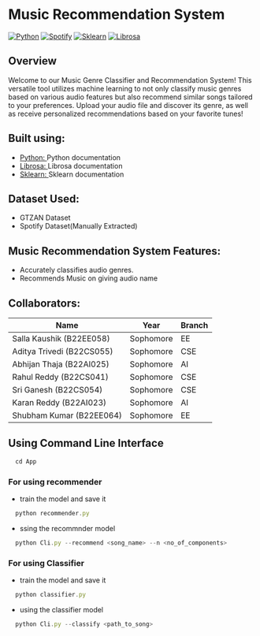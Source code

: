 # Music Recommendation System
[![Python](https://img.shields.io/badge/Python-blue?style=for-the-badge&logo=python&logoColor=white)](https://www.python.org/)
[![Spotify](https://img.shields.io/badge/Spotify-3DDC84?style=for-the-badge&logo=spotify&logoColor=white)](https://developer.spotify.com/documentation/web-api)
[![Sklearn](https://img.shields.io/badge/Sklearn-blue?style=for-the-badge&logo=sklearn&logoColor=white)](https://scikit-learn.org/stable/)
[![Librosa](https://img.shields.io/badge/Librosa-039BE5?style=for-the-badge&logo=librosa&logoColor=white)](https://librosa.org/doc/latest/index.html)
## Overview
Welcome to our Music Genre Classifier and Recommendation System! This versatile tool utilizes machine learning to not only classify music genres based on various audio features but also recommend similar songs tailored to your preferences. Upload your audio file and discover its genre, as well as receive personalized recommendations based on your favorite tunes!
## Built using:
- [Python: ](https://www.python.org/doc/) Python documentation
- [Librosa: ](https://librosa.org/doc/latest/index.html) Librosa documentation
- [Sklearn: ](https://scikit-learn.org/stable/) Sklearn documentation
## Dataset Used:
- GTZAN Dataset
- Spotify Dataset(Manually Extracted)
## Music Recommendation System Features:
- Accurately classifies audio genres.
- Recommends Music on giving audio name

## Collaborators:
| Name | Year | Branch|
| ------------- | ------------- | ------------- |
| Salla Kaushik (B22EE058)  | Sophomore  | EE |
| Aditya Trivedi (B22CS055) | Sophomore  | CSE |
| Abhijan Thaja (B22AI025) | Sophomore  | AI |
| Rahul Reddy (B22CS041) | Sophomore  | CSE |
| Sri Ganesh (B22CS054) | Sophomore  | CSE |
| Karan Reddy (B22AI023) | Sophomore  | AI |
| Shubham Kumar (B22EE064) | Sophomore  | EE |

## Using Command Line Interface
```js
  cd App
```
### For using recommender
- train the model and save it
```js
  python recommender.py
```
- ssing the recommnder model
```js
  python Cli.py --recommend <song_name> --n <no_of_components>
```
### For using Classifier
- train the model and save it
```js
  python classifier.py
```
- using the classifier model
```js
  python Cli.py --classify <path_to_song>
```


